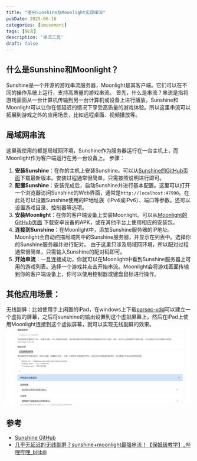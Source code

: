 ```yaml
---
title: "使用Sunshine与Moonlight实现串流"
pubDate: 2025-06-16
categories: [amusement]
tags: [串流]
description: '串流工具'
draft: false
---
```

## 什么是Sunshine和Moonlight？
Sunshine是一个开源的游戏串流服务器，Moonlight是其客户端。它们可以在不同的操作系统上运行，支持高质量的游戏串流。
首先，什么是串流？串流是指将游戏画面从一台计算机传输到另一台计算机或设备上进行播放。Sunshine和Moonlight可以让你在低延迟的情况下享受高质量的游戏体验。所以这里串流可以拓展到游戏之外的应用场景，比如远程桌面、视频播放等。

<!-- more -->
## 局域网串流
这里我使用的都是局域网环境，Sunshine作为服务器运行在一台主机上，而Moonlight作为客户端运行在另一台设备上。
步骤：
1. **安装Sunshine**：在你的主机上安装Sunshine。可以从[Sunshine的GitHub页面](https://github.com/LizardByte/Sunshine)下载最新版本。安装过程通常很简单，只需按照说明进行即可。
2. **配置Sunshine**：安装完成后，启动Sunshine并进行基本配置。这里可以打开一个浏览器访问Sunshine的Web界面，通常是`http://localhost:47990`。在此处可以设置Sunshine使用的IP地址族（IPv4或IPv6）、端口等参数。还可以设置游戏目录、控制器等选项。
3. **安装Moonlight**：在你的客户端设备上安装Moonlight。可以从[Moonlight的GitHub页面](https://github.com/moonlight-stream/moonlight-android) 下载安卓设备的APK，或在其他平台上使用相应的安装包。
4. **连接到Sunshine**：在Moonlight中，添加Sunshine服务器的IP地址。Moonlight会自动扫描局域网中的Sunshine服务器，并显示在列表中。选择你的Sunshine服务器并进行配对。
由于这里只涉及局域网环境，所以配对过程通常很简单，只需输入Sunshine的配对码即可。
5. **开始串流**：一旦连接成功，你就可以在Moonlight中看到Sunshine服务器上可用的游戏列表。选择一个游戏并点击开始串流。Moonlight会将游戏画面传输到你的客户端设备上，你可以使用控制器或键盘鼠标进行操作。

## 其他应用场景：
无线副屏：比如使用手上闲置的iPad，在windows上下载[parsec-vdd](https://github.com/nomi-san/parsec-vdd/releases)可以建立一个虚拟的屏幕，之后将sunshine的输出设置到这个虚拟屏幕上，然后在iPad上使用Moonlight连接到这个虚拟屏幕，就可以实现无线副屏的效果。
![sunshine配置](./sunshine.png)

## 参考
- [Sunshine GitHub](https://github.com/LizardByte/Sunshine)
- [几乎无延迟的无线副屏？sunshine+moonlight最强串流！【保姆级教学】_哔哩哔哩_bilibili](https://www.bilibili.com/video/BV13i421U7zf?spm_id_from=333.788.videopod.sections&vd_source=4f05b05eb19ffd33468ed22d8ea0de7a) 
